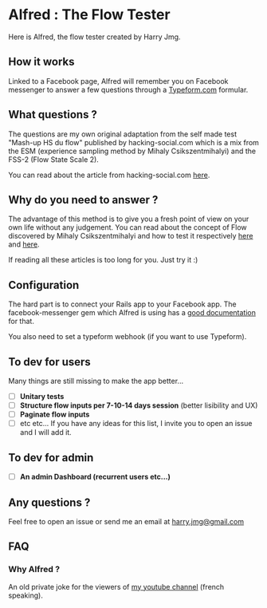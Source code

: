
# Alfred : The Flow Tester

Here is Alfred, the flow tester created by Harry Jmg.

## How it works
Linked to a Facebook page, Alfred will remember you on Facebook messenger to answer a few questions through a [Typeform.com](https://typeform.com) formular.

## What questions ?
The questions are my own original adaptation from the self made test "Mash-up HS du flow" published by hacking-social.com which is a mix from the ESM (experience sampling method by Mihaly Csikszentmihalyi) and the FSS-2 (Flow State Scale 2).

You can read about the article from hacking-social.com [here](https://www.hacking-social.com/2018/09/03/fl1-donner-des-sens-a-la-vie-la-piste-du-flow/).

## Why do you need to answer ?
The advantage of this method is to give you a fresh point of view on your own life without any judgement. You can read about the concept of Flow discovered by Mihaly Csikszentmihalyi and how to test it respectively [here](https://en.wikipedia.org/wiki/Flow_(psychology)) and [here](https://en.wikipedia.org/wiki/Experience_sampling_method).

If reading all these articles is too long for you. Just try it :)

## Configuration
The hard part is to connect your Rails app to your Facebook app. The facebook-messenger gem which Alfred is using has a [good documentation](https://github.com/jgorset/facebook-messenger#configuration) for that.

You also need to set a typeform webhook (if you want to use Typeform).

## To dev for users
Many things are still missing to make the app better...
 - [ ] **Unitary tests**
 - [ ] **Structure flow inputs per 7-10-14 days session** (better lisibility and UX)
 - [ ] **Paginate flow inputs**
 - [ ] etc etc...
If you have any ideas for this list, I invite you to open an issue and I will add it.

## To dev for admin
  - [ ] **An admin Dashboard (recurrent users etc...)**

## Any questions ?
Feel free to open an issue or send me an email at harry.jmg@gmail.com

## FAQ
### Why Alfred ?
An old private joke for the viewers of [my youtube channel](https://www.youtube.com/channel/UC61GK_nOLSJdzAK5hoR2mJA) (french speaking).
